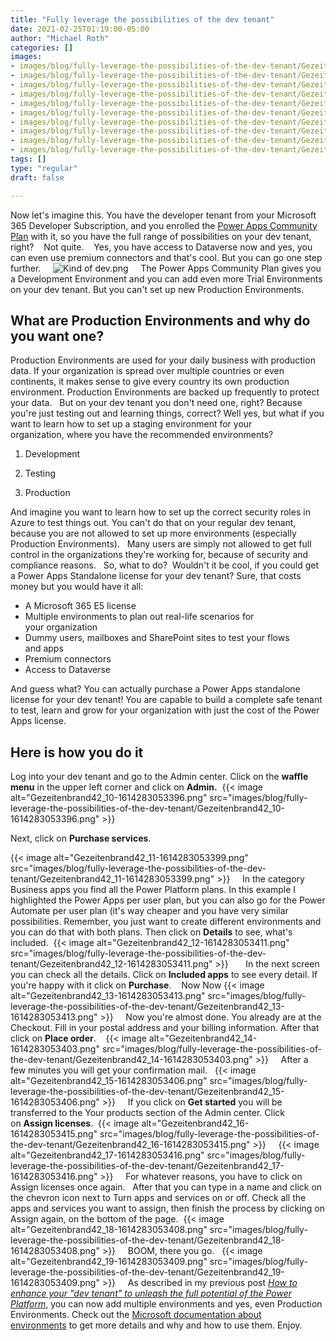 ```yaml
---
title: "Fully leverage the possibilities of the dev tenant"
date: 2021-02-25T01:19:00-05:00
author: "Michael Roth"
categories: []
images:
- images/blog/fully-leverage-the-possibilities-of-the-dev-tenant/Gezeitenbrand42_10-1614283053396.png
- images/blog/fully-leverage-the-possibilities-of-the-dev-tenant/Gezeitenbrand42_11-1614283053399.png
- images/blog/fully-leverage-the-possibilities-of-the-dev-tenant/Gezeitenbrand42_12-1614283053411.png
- images/blog/fully-leverage-the-possibilities-of-the-dev-tenant/Gezeitenbrand42_13-1614283053413.png
- images/blog/fully-leverage-the-possibilities-of-the-dev-tenant/Gezeitenbrand42_14-1614283053403.png
- images/blog/fully-leverage-the-possibilities-of-the-dev-tenant/Gezeitenbrand42_15-1614283053406.png
- images/blog/fully-leverage-the-possibilities-of-the-dev-tenant/Gezeitenbrand42_16-1614283053415.png
- images/blog/fully-leverage-the-possibilities-of-the-dev-tenant/Gezeitenbrand42_17-1614283053416.png
- images/blog/fully-leverage-the-possibilities-of-the-dev-tenant/Gezeitenbrand42_18-1614283053408.png
- images/blog/fully-leverage-the-possibilities-of-the-dev-tenant/Gezeitenbrand42_19-1614283053409.png
tags: []
type: "regular"
draft: false

---
```



Now let's imagine this. You have the developer tenant from your
Microsoft 365 Developer Subscription, and you enrolled the [Power Apps
Community
Plan](https://powerapps.microsoft.com/en-us/communityplan/) with it, so
you have the full range of possibilities on your dev tenant, right? 
 
Not quite. 
 
Yes, you have access to Dataverse now and yes, you can even use premium
connectors and that's cool. But you can go one step further.  
 
![Kind of dev.png](https://techcommunity.microsoft.com/t5/image/serverpage/image-id/258091i8EEA223F5C4F93A3/image-size/large?v=v2&px=999 "Kind of dev.png")
 
 
The Power Apps Community Plan gives you a Development Environment and
you can add even more Trial Environments on your dev tenant. But you
can't set up new Production Environments.  
 
## What are Production Environments and why do you want one?

Production Environments are used for your daily business with production
data. If your organization is spread over multiple countries or even
continents, it makes sense to give every country its own production
environment. Production Environments are backed up frequently to protect
your data.  
But on your dev tenant you don't need one, right? Because you're just
testing out and learning things, correct? Well yes, but what if you want
to learn how to set up a staging environment for your
organization, where you have the recommended environments? 
1.  Development 

2.  Testing 

3.  Production 

And imagine you want to learn how to set up the correct security roles
in Azure to test things out. You can't do that on your regular dev
tenant, because you are not allowed to set up more environments
(especially Production Environments).  
Many users are simply not allowed to get full control in
the organizations they're working for, because of security and
compliance reasons.  
So, what to do? 
Wouldn't it be cool, if you could get a Power Apps Standalone license
for your dev tenant? Sure, that costs money but you would have it all: 

-   A Microsoft 365 E5 license 
-   Multiple environments to plan out real-life scenarios for
    your organization 
-   Dummy users, mailboxes and SharePoint sites to test your flows
    and apps 
-   Premium connectors  
-   Access to Dataverse 


And guess what? You can actually purchase a Power Apps standalone
license for your dev tenant! You are capable to build a complete safe
tenant to test, learn and grow for your organization with just the cost
of the Power Apps license.  
 
## Here is how you do it
Log into your dev tenant and go to the Admin center. Click on
the **waffle menu** in the upper left corner and click on **Admin.** 
{{< image alt="Gezeitenbrand42_10-1614283053396.png" src="images/blog/fully-leverage-the-possibilities-of-the-dev-tenant/Gezeitenbrand42_10-1614283053396.png" >}}
 
 

Next, click on **Purchase services**. 


{{< image alt="Gezeitenbrand42_11-1614283053399.png" src="images/blog/fully-leverage-the-possibilities-of-the-dev-tenant/Gezeitenbrand42_11-1614283053399.png" >}}
 
 
In the category Business apps you find all the Power Platform plans. In
this example I highlighted the Power Apps per user plan, but you can
also go for the Power Automate per user plan (it's way cheaper and you
have very similar possibilities. Remember, you just want to create
different environments and you can do that with both plans. Then click
on **Details** to see, what's included. 
{{< image alt="Gezeitenbrand42_12-1614283053411.png" src="images/blog/fully-leverage-the-possibilities-of-the-dev-tenant/Gezeitenbrand42_12-1614283053411.png" >}}
 
 
 
In the next screen you can check all the details. Click on **Included
apps** to see every detail. If you're happy with it click
on **Purchase**. 
 
Now Now
{{< image alt="Gezeitenbrand42_13-1614283053413.png" src="images/blog/fully-leverage-the-possibilities-of-the-dev-tenant/Gezeitenbrand42_13-1614283053413.png" >}}
 
 
Now you're almost done. You already are at the Checkout. Fill in
your postal address and your billing information. After that click
on **Place order**. 
 
{{< image alt="Gezeitenbrand42_14-1614283053403.png" src="images/blog/fully-leverage-the-possibilities-of-the-dev-tenant/Gezeitenbrand42_14-1614283053403.png" >}}
 
 
After a few minutes you will get your confirmation mail.  
{{< image alt="Gezeitenbrand42_15-1614283053406.png" src="images/blog/fully-leverage-the-possibilities-of-the-dev-tenant/Gezeitenbrand42_15-1614283053406.png" >}}
 
 
If you click on **Get started** you will be transferred to the Your
products section of the Admin center. Click on **Assign licenses**. 
{{< image alt="Gezeitenbrand42_16-1614283053415.png" src="images/blog/fully-leverage-the-possibilities-of-the-dev-tenant/Gezeitenbrand42_16-1614283053415.png" >}}
 
 
{{< image alt="Gezeitenbrand42_17-1614283053416.png" src="images/blog/fully-leverage-the-possibilities-of-the-dev-tenant/Gezeitenbrand42_17-1614283053416.png" >}}
 
 
For whatever reasons, you have to click on Assign licenses once again.  
After that you can type in a name and click on the chevron icon next to
Turn apps and services on or off. Check all the apps and services you
want to assign, then finish the process by clicking on Assign again, on
the bottom of the page. 
{{< image alt="Gezeitenbrand42_18-1614283053408.png" src="images/blog/fully-leverage-the-possibilities-of-the-dev-tenant/Gezeitenbrand42_18-1614283053408.png" >}}
 
 
BOOM, there you go.  
{{< image alt="Gezeitenbrand42_19-1614283053409.png" src="images/blog/fully-leverage-the-possibilities-of-the-dev-tenant/Gezeitenbrand42_19-1614283053409.png" >}}
 
 
As described in my previous post [*How to enhance your "dev tenant" to
unleash the full potential of the Power
Platform*](https://techcommunity.microsoft.com/t5/microsoft-365-pnp-blog/how-to-enhance-your-dev-tenant-to-unleash-the-full-potential-of/ba-p/2158336),
you can now add multiple environments and yes, even Production
Environments. Check out the [Microsoft documentation about
environments](https://docs.microsoft.com/en-us/power-platform/admin/create-environment) to
get more details and why and how to use them. Enjoy. 
 